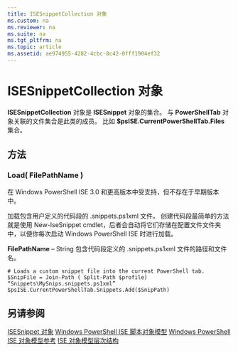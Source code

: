 ```yaml
---
title: ISESnippetCollection 对象
ms.custom: na
ms.reviewer: na
ms.suite: na
ms.tgt_pltfrm: na
ms.topic: article
ms.assetid: ae974955-4282-4cbc-8c42-0fff1904ef32
---
```

# ISESnippetCollection 对象
  **ISESnippetCollection** 对象是 **ISESnippet** 对象的集合。 与 **PowerShellTab** 对象关联的文件集合是此类的成员。 比如 **$psISE.CurrentPowerShellTab.Files** 集合。

## 方法

### Load\( FilePathName \)
  在 Windows PowerShell ISE 3.0 和更高版本中受支持，但不存在于早期版本中。 

 加载包含用户定义的代码段的 .snippets.ps1xml 文件。 创建代码段最简单的方法就是使用 New\-IseSnippet cmdlet，后者会自动将它们存储在配置文件文件夹中，以便你每次启动 Windows PowerShell ISE 时进行加载。

 **FilePathName** – String
 包含代码段定义的 .snippets.ps1xml 文件的路径和文件名。

```
# Loads a custom snippet file into the current PowerShell tab.
$SnipFile = Join-Path ( Split-Path $profile) “Snippets\MySnips.snippets.ps1xml” $psISE.CurrentPowerShellTab.Snippets.Add($SnipPath)

```

## 另请参阅
 [ISESnippet 对象](The-ISESnippetObject.md) 
 [Windows PowerShell ISE 脚本对象模型](The-Windows-PowerShell-ISE-Scripting-Object-Model.md) 
 [Windows PowerShell ISE 对象模型参考](Windows-PowerShell-ISE-Object-Model-Reference.md) 
 [ISE 对象模型层次结构](The-ISE-Object-Model-Hierarchy.md)

  


<!--HONumber=May16_HO2-->


